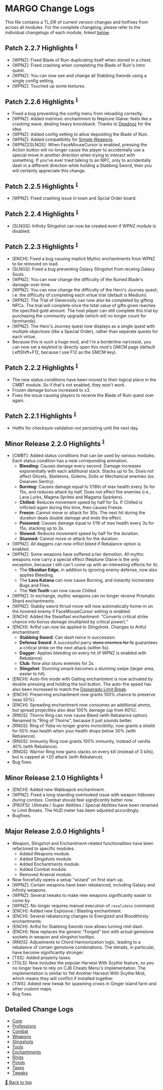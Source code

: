 ﻿# MARGO Change Logs

This file contains a TL;DR of current version changes and hotfixes from across all modules. For the complete changelog, please refer to the individual changelogs of each module, linked [below](#detailed-change-logs).

## Patch 2.2.7 Highlights <sup><sub><sup>[🔼](#margo-change-logs)</sup></sub></sup>

* [WPNZ]: Fixed Blade of Ruin duplicating itself when stored in a chest.
* [WPNZ]: Fixed crashing when completing the Blade of Ruin's intro quest.
* [WPNZ]: You can now see and change all Stabbing Swords using a single config setting.
* [WPNZ]: Touched up some textures.

## Patch 2.2.6 Highlights <sup><sub><sup>[🔼](#margo-change-logs)</sup></sub></sup>

* Fixed a bug preventing the config menu from reloading correctly.
* [WPNZ]: Added instrinsic enchantment to Neptune Glaive: feels like a crashing wave, dealing heavy knockback. Thanks to [Deadnoz](https://www.nexusmods.com/stardewvalley/users/9502763) for the idea.
* [WPNZ]: Added config setting to allow depositing the Blade of Ruin.
* [WPNZ]: Added compatibility for [Simple Weapons](https://www.nexusmods.com/stardewvalley/mods/16491?tab=posts&BH=0).
* [WPNZ][SLNGS]: When FaceMouseCursor is enabled, pressing the Action button will no longer cause the player to accidentally use a special move in another direction when trying to interact with something. If you've ever tried talking to an NPC, only to accidentally dash in a different direction while holding a Stabbing Sword, then you will certainly appreciate this change.

## Patch 2.2.5 Highlights <sup><sub><sup>[🔼](#margo-change-logs)</sup></sub></sup>

* [WPNZ]: Fixed crashing issue in town and Spcial Order board.

## Patch 2.2.4 Highlights <sup><sub><sup>[🔼](#margo-change-logs)</sup></sub></sup>

* [SLNGS]: Infinity Slingshot can now be created even if WPNZ module is disabled.

## Patch 2.2.3 Highlights <sup><sub><sup>[🔼](#margo-change-logs)</sup></sub></sup>

* [ENCH]: Fixed a bug causing implicit Mythic enchantments from WPNZ to be removed on load.
* [SLNGS]: Fixed a bug preventing Galaxy Slingshot from receing Galaxy Souls.
* [WPNZ]: You can now change the difficulty of the Ruined Blade's damage-over-time.
* [WPNZ]: You can now change the difficulty of the Hero's Journey quest; i.e. the difficulty of completing each virtue trial (default is Medium).
* [WPNZ]: The Trial of Generosity can now also be completed by gifting NPCs. The trial will complete once the total value of gifts given reaches the specified gold amount. The host player can still complete this trial by purchasing the community upgrade (which will no longer count for farmhands).
* [WPNZ]: The Hero's Journey quest now displays as a single quest with multiple objectives (like a Special Order), rather than separate quests for each virtue.
* Because this is such a huge mod, and I'm a borderline narcissist, you can now set a keybind to directly open this mod's GMCM page (default LeftShift+F12, because I use F12 as the GMCM key).

## Patch 2.2.2 Highlights <sup><sub><sup>[🔼](#margo-change-logs)</sup></sub></sup>

* The new status conditions have been moved to their logical place in the CMBT module. So if that's not enabled, they won't work.
* Frozen damage bonus increased to x3.
* Fixes the issue causing players to receive the Blade of Ruin quest over again.

## Patch 2.2.1 Highlights <sup><sub><sup>[🔼](#margo-change-logs)</sup></sub></sup>

* Hotfix for checksum validation not persisting until the next day.

## Minor Release 2.2.0 Highlights <sup><sub><sup>[🔼](#margo-change-logs)</sup></sub></sup>

* [CMBT]: Added status conditions that can be used by various modules. Each status condition has a neat correponding animation.
    - **Bleeding:** Causes damage every second. Damage increases exponentially with each additional stack. Stacks up to 5x. Does not affect Ghosts, Skeletons, Golems, Dolls or Mechanical enemies (ex. Dwarven Sentry).
    - **Burning:** Causes damage equal to 1/16th of max health every 3s for 15s, and reduces attack by half. Does not affect fire enemies (i.e., Lava Lurks, Magma Sprites and Magama Sparkers).
    - **Chilled:** Reduces movement speed by half for 5s. If Chilled is inflicted again during this time, then causes Freeze.
    - **Freeze:** Cannot move or attack for 30s. The next hit during the duration deals double damage and ends the effect.
    - **Poisoned:** Causes damage equal to 1/16 of max health every 3s for 15s, stacking up to 3x.
    - **Slowed:** Reduces movement speed by half for the duration.
    - **Stunned:** Cannot move or attack for the duration.
* [WPNZ]: All daggers can now inflict bleed if Rebalance option is enabled.
* [WPNZ]: Some weapons have suffered a tier demotion. All mythic weapons now carry a special effect (Neptune Glaive is the only exception, because I still can't come up with an interesting effects for it):
    - The **Obsidian Edge**, in addition to ignoring enemy defense, now also applies Bleeding.
    - The **Lava Katana** can now cause Burning, and instantly incinerates Bugs and Flies.
    - The **Yeti Tooth** can now cause Chilled.
* [WPNZ]: In exchange, mythic weapons can no longer receive Prismatic Shard enchantments.
* [WPNZ]: Stabby sword thrust move will now automatically home-in on the hovered enemy if FaceMouseCursor setting is enabled.
* [ENCH]: Added the Steadfast enchantment: "Converts critical strike chance into bonus damage (multiplied by critical power)."
* [ENCH]: Artful can now be applied to Slingshots. Changes to Artful enchantment:
    - **Stabbing Sword**: Can dash twice in succession.
    - **Defense Sword**: A successful parry ~~stuns enemies for 1s~~ guarantees a critical strike on the next attack (within 5s).
    - **Dagger**: Applies bleeding on every hit (if WPNZ is enabled with Rebalance).
    - **Club**: Now also stuns enemies for 2s.
    - **Slingshot**: Stunning smack becomes a stunning swipe (larger area, easier to hit).
* [ENCH]: Auto-fire mode with Gatling enchantment is now activated by double-pressing and holding the tool button. The auto-fire speed has also been increased to match the [Desperado Limit Break](Modules/Professions/README.md#limit-breaks).
* [ENCH]: Preserving enchantment now grants 100% chance to preserve (was 50%).
* [ENCH]: Spreading enchantment now consumes an additional ammo, but spread projectiles also deal 100% damage (up from 60%).
* [RNGS]: Thorns Ring can now cause Bleed (with Rebalance option). Renamed to "Ring of Thorns", because it just sounds better.
* [RNGS]: Ring of Yoba no longer grants invincibility; now grants a shield for 50% max health when your health drops below 30% (with Rebalance).
* [RNGS]: Immunity Ring now grants 100% immunity, instead of vanilla 40% (with Rebalance).
* [RNGS]: Warrior Ring now gains stacks on every kill (instead of 3 kills), but is capped at +20 attack (with Rebalance).
* Bug fixes.

## Minor Release 2.1.0 Highlights <sup><sub><sup>[🔼](#margo-change-logs)</sup></sub></sup>

* [ENCH]: Added new Wabbajack enchantment.
* [WPNZ]: Fixed a long-standing overlooked issue with weapon hitboxes during combos. Combat should feel *significantly* better now.
* [PROFS]: Ultimate / Super Abilities / Special Abilities have been renamed to Limit Breaks. The HUD meter has been adjusted accordingly.
* Bugfixes.

## Major Release 2.0.0 Highlights <sup><sub><sup>[🔼](#margo-change-logs)</sup></sub></sup>

* Weapon, Slingshot and Enchantment-related functionalities have been refactored to specific modules.
    * Added Weapons module.
    * Added Slingshots module.
    * Added Enchantments module.
    * Added Combat module.
    * Removed Arsenal module.
* Now forcefully opens a setup "wizard" on first start-up.
* [WPNZ]: Certain weapons have been rebalanced, including Galaxy and Infinity weapons.
* [WPNZ]: Several tweaks to make new weapons significantly easier to come by.
* [WPNZ]: No longer requires manual execution of `revalidate` command.
* [ENCH]: Added new Explosive / Blasting enchantment.
* [ENCH]: Several rebalancing changes to Energized and Bloodthirsty enchantments.
* [ENCH]: Artful for Stabbing Swords now allows turning mid-dash.
* [ENCH]: Now replaces the generic "Forged" text with actual gemstone sockets in weapon and slingshot tooltips.
* [RNGS]: Adjustments to Chord Harmonization logic, leading to a rebalance of certain gemstone combinations. The tetrads, in particular, have become significantly stronger.
* [TXS]: Added property taxes.
* [TOLS]: Now includes the popular Harvest With Scythe feature, so you no longer have to rely on CJB Cheats Menu's implementation. The implementation is similar to Yet Another Harvest With Scythe Mod, which means they will conflict if installed together.
* [TWX]: Added new tweak for spawning crows in Ginger Island farm and other custom maps.
* Bug fixes.

## Detailed Change Logs

* [Core](Modules/Core/CHANGELOG.md)
* [Professions](Modules/Professions/CHANGELOG.md)
* [Combat](Modules/Combat/CHANGELOG.md)
* [Weapons](Modules/Weapons/CHANGELOG.md)
* [Slingshots](Modules/Slingshots/CHANGELOG.md)
* [Tools](Modules/Tools/CHANGELOG.md)
* [Enchantments](Modules/Enchantments/CHANGELOG.md)
* [Rings](Modules/Rings/CHANGELOG.md)
* [Ponds](Modules/Ponds/CHANGELOG.md)
* [Taxes](Modules/Taxes/CHANGELOG.md)
* [Tweaks](Modules/Tweex/CHANGELOG.md)

[🔼 Back to top](#margo-change-logs)